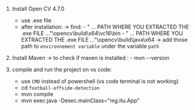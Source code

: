 1. Install Open CV 4.7.0
    - use .exe file
    - after installation: 
        -> find: 
            - " ... PATH WHERE YOU EXTRACTED THE .exe FILE ..."\opencv\build\x64\vc16\bin
            - " ... PATH WHERE YOU EXTRACTED THE .exe FILE ..."\opencv\build\java\x64
        -> add those path to `environnement variable` under the variable `path`

2. Install Maven 
    -> to check if maven is installed : 
        - mvn --version

3. compile and run the project on vs code: 
    - use `CMD` instead of powershell (vs code terminal is not working)
    - cd `football-offside-detection` 
    - mvn compile
    - mvn exec:java -Dexec.mainClass="mg.itu.App"